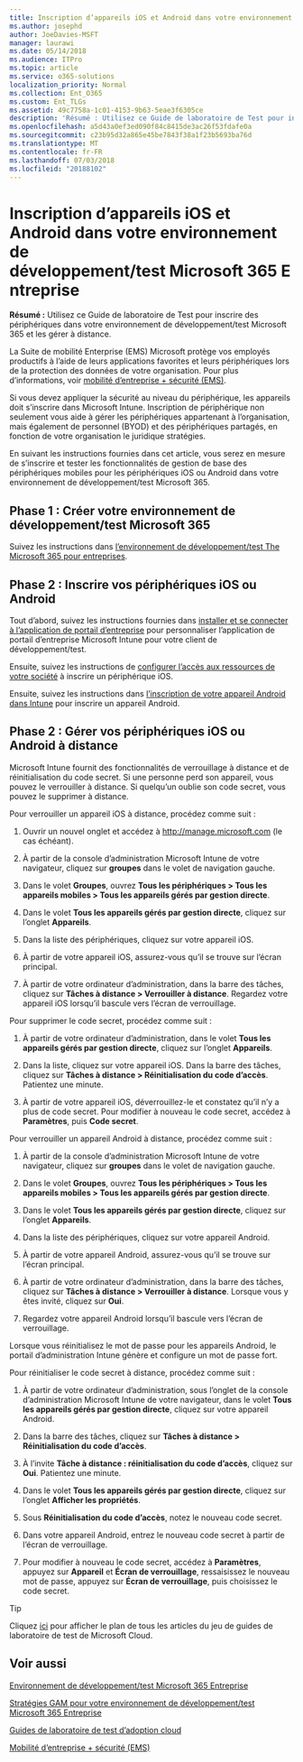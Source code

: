 ```yaml
---
title: Inscription d’appareils iOS et Android dans votre environnement de développement/test Microsoft 365 Entreprise
ms.author: josephd
author: JoeDavies-MSFT
manager: laurawi
ms.date: 05/14/2018
ms.audience: ITPro
ms.topic: article
ms.service: o365-solutions
localization_priority: Normal
ms.collection: Ent_O365
ms.custom: Ent_TLGs
ms.assetid: 49c7758a-1c01-4153-9b63-5eae3f6305ce
description: 'Résumé : Utilisez ce Guide de laboratoire de Test pour inscrire des périphériques dans votre environnement de développement/test Microsoft 365 et les gérer à distance.'
ms.openlocfilehash: a5d43a0ef3ed090f84c8415de3ac26f53fdafe0a
ms.sourcegitcommit: c23b95d32a865e45be7843f38a1f23b5693ba76d
ms.translationtype: MT
ms.contentlocale: fr-FR
ms.lasthandoff: 07/03/2018
ms.locfileid: "20188102"
---
```

# <a name="enroll-ios-and-android-devices-in-your-microsoft-365-enterprise-devtest-environment"></a>Inscription d’appareils iOS et Android dans votre environnement de développement/test Microsoft 365 Entreprise

 **Résumé :** Utilisez ce Guide de laboratoire de Test pour inscrire des périphériques dans votre environnement de développement/test Microsoft 365 et les gérer à distance.
  
La Suite de mobilité Enterprise (EMS) Microsoft protège vos employés productifs à l’aide de leurs applications favorites et leurs périphériques lors de la protection des données de votre organisation. Pour plus d’informations, voir [mobilité d’entreprise + sécurité (EMS)](https://www.microsoft.com/cloud-platform/enterprise-mobility-security).
  
Si vous devez appliquer la sécurité au niveau du périphérique, les appareils doit s’inscrire dans Microsoft Intune. Inscription de périphérique non seulement vous aide à gérer les périphériques appartenant à l’organisation, mais également de personnel (BYOD) et des périphériques partagés, en fonction de votre organisation le juridique stratégies.
  
En suivant les instructions fournies dans cet article, vous serez en mesure de s’inscrire et tester les fonctionnalités de gestion de base des périphériques mobiles pour les périphériques iOS ou Android dans votre environnement de développement/test Microsoft 365.
  
## <a name="phase-1-create-your-microsoft-365-devtest-environment"></a>Phase 1 : Créer votre environnement de développement/test Microsoft 365

Suivez les instructions dans [l’environnement de développement/test The Microsoft 365 pour entreprises](the-microsoft-365-enterprise-dev-test-environment.md).
  
## <a name="phase-2-enroll-your-ios-and-android-devices"></a>Phase 2 : Inscrire vos périphériques iOS ou Android

Tout d’abord, suivez les instructions fournies dans [installer et se connecter à l’application de portail d’entreprise](https://docs.microsoft.com/intune-user-help/install-and-sign-in-to-the-intune-company-portal-app-ios) pour personnaliser l’application de portail d’entreprise Microsoft Intune pour votre client de développement/test.

Ensuite, suivez les instructions de [configurer l’accès aux ressources de votre société](https://docs.microsoft.com/intune-user-help/enroll-your-device-in-intune-ios) à inscrire un périphérique iOS.

Ensuite, suivez les instructions dans [l’inscription de votre appareil Android dans Intune](https://docs.microsoft.com/intune-user-help/enroll-your-device-in-intune-android) pour inscrire un appareil Android.

## <a name="phase-2-manage-your-ios-and-android-devices-remotely"></a>Phase 2 : Gérer vos périphériques iOS ou Android à distance

Microsoft Intune fournit des fonctionnalités de verrouillage à distance et de réinitialisation du code secret. Si une personne perd son appareil, vous pouvez le verrouiller à distance. Si quelqu’un oublie son code secret, vous pouvez le supprimer à distance.
  
Pour verrouiller un appareil iOS à distance, procédez comme suit :
  
1.  Ouvrir un nouvel onglet et accédez à http://manage.microsoft.com (le cas échéant). 

2.  À partir de la console d’administration Microsoft Intune de votre navigateur, cliquez sur **groupes** dans le volet de navigation gauche.

3. Dans le volet **Groupes**, ouvrez **Tous les périphériques > Tous les appareils mobiles > Tous les appareils gérés par gestion directe**.
    
4. Dans le volet **Tous les appareils gérés par gestion directe**, cliquez sur l’onglet **Appareils**.
    
5. Dans la liste des périphériques, cliquez sur votre appareil iOS.  
    
6. À partir de votre appareil iOS, assurez-vous qu’il se trouve sur l’écran principal.  
    
7. À partir de votre ordinateur d’administration, dans la barre des tâches, cliquez sur **Tâches à distance > Verrouiller à distance**. Regardez votre appareil iOS lorsqu’il bascule vers l’écran de verrouillage.
    
Pour supprimer le code secret, procédez comme suit :
  
1. À partir de votre ordinateur d’administration, dans le volet **Tous les appareils gérés par gestion directe**, cliquez sur l’onglet **Appareils**.
    
2. Dans la liste, cliquez sur votre appareil iOS. Dans la barre des tâches, cliquez sur **Tâches à distance > Réinitialisation du code d’accès**. Patientez une minute.
    
3. À partir de votre appareil iOS, déverrouillez-le et constatez qu’il n’y a plus de code secret. Pour modifier à nouveau le code secret, accédez à **Paramètres**, puis **Code secret**.
    
Pour verrouiller un appareil Android à distance, procédez comme suit :
  
1. À partir de la console d’administration Microsoft Intune de votre navigateur, cliquez sur **groupes** dans le volet de navigation gauche.
    
2. Dans le volet **Groupes**, ouvrez **Tous les périphériques > Tous les appareils mobiles > Tous les appareils gérés par gestion directe**.
    
3. Dans le volet **Tous les appareils gérés par gestion directe**, cliquez sur l’onglet **Appareils**.
    
4. Dans la liste des périphériques, cliquez sur votre appareil Android.  
    
5. À partir de votre appareil Android, assurez-vous qu’il se trouve sur l’écran principal.  
    
6. À partir de votre ordinateur d’administration, dans la barre des tâches, cliquez sur **Tâches à distance > Verrouiller à distance**. Lorsque vous y êtes invité, cliquez sur **Oui**.
    
7. Regardez votre appareil Android lorsqu’il bascule vers l’écran de verrouillage.
    
Lorsque vous réinitialisez le mot de passe pour les appareils Android, le portail d’administration Intune génère et configure un mot de passe fort.
  
Pour réinitialiser le code secret à distance, procédez comme suit :
  
1. À partir de votre ordinateur d’administration, sous l’onglet de la console d’administration Microsoft Intune de votre navigateur, dans le volet **Tous les appareils gérés par gestion directe**, cliquez sur votre appareil Android.
    
2. Dans la barre des tâches, cliquez sur **Tâches à distance > Réinitialisation du code d’accès**.
    
3. À l’invite **Tâche à distance : réinitialisation du code d’accès**, cliquez sur **Oui**. Patientez une minute.
    
4. Dans le volet **Tous les appareils gérés par gestion directe**, cliquez sur l’onglet **Afficher les propriétés**.
    
5. Sous **Réinitialisation du code d’accès**, notez le nouveau code secret.
    
6. Dans votre appareil Android, entrez le nouveau code secret à partir de l’écran de verrouillage.  
    
7. Pour modifier à nouveau le code secret, accédez à **Paramètres**, appuyez sur **Appareil** et **Écran de verrouillage**, ressaisissez le nouveau mot de passe, appuyez sur **Écran de verrouillage**, puis choisissez le code secret.
    

> [!TIP]
> Cliquez [ici](http://aka.ms/catlgstack) pour afficher le plan de tous les articles du jeu de guides de laboratoire de test de Microsoft Cloud.
  
## <a name="see-also"></a>Voir aussi

[Environnement de développement/test Microsoft 365 Entreprise](the-microsoft-365-enterprise-dev-test-environment.md)
  
[Stratégies GAM pour votre environnement de développement/test Microsoft 365 Entreprise](mam-policies-for-your-microsoft-365-enterprise-dev-test-environment.md)
  
[Guides de laboratoire de test d’adoption cloud](cloud-adoption-test-lab-guides-tlgs.md)

[Mobilité d’entreprise + sécurité (EMS)](https://www.microsoft.com/cloud-platform/enterprise-mobility-security)


